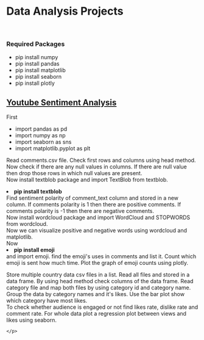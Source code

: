 <h1> Data Analysis Projects</h1>
<br>
<h3> Required Packages </h3>
<ul>
  <li>
    pip install numpy
  </li>
  <li>
    pip install pandas
  </li>
  <li>
    pip install matplotlib
  </li>
  <li>
    pip install seaborn
  </li>
  <li>
    pip install plotly
  </li>
  </ul>
  <div>
  <h2><a href="https://github.com/jaiswal-ashutosh/data-analyst-projects/blob/master/Youtube_analysis.ipynb">Youtube Sentiment Analysis</a></h2>
  First 
  <ul>
  <li>import pandas as pd</li>
  <li>import numpy as np</li>
  <li>import seaborn as sns</li>
  <li>import matplotlib.pyplot as plt</li>
  </ul>
  <span>
    <p>
      Read comments.csv file. Check first rows and columns using head method.
      Now check if there are any null values in columns. If there are null value then drop those rows in which null values are present.
      <br>
      Now install textblob package and import TextBlob from textblob.
      <li><b>pip install textblob</b></li>
      Find sentiment polarity of comment_text column and stored in a new column.
      If comments polarity is 1 then there are positive comments. If comments polarity is -1 then there are negative comments.
    <br>
   Now install wordcloud package and import WordCloud and STOPWORDS from wordcloud.
  <br>
  Now we can visualize positive and negative words using wordcloud and matplotlib.
      <br>
      Now <li><b>pip install emoji</b></li> and import emoji. find the emoji's uses in comments and list it. Count which emoji is sent how much time. Plot the graph of emoji counts using plotly.
    </p>
    <p>
      Store multiple country data csv files in a list. Read all files and stored in a data frame. By using head method check columns of the data frame. Read category file and map both files by using category id and category name.
      <br>
      Group the data by category names and it's likes. Use the bar plot show which category have most likes.
      <br>
      To check whether audience is engaged or not find likes rate, dislike rate and comment rate. For whole data plot a regression plot between views and likes using seaborn.
      
    </p>
  </span>
  </div>
  
